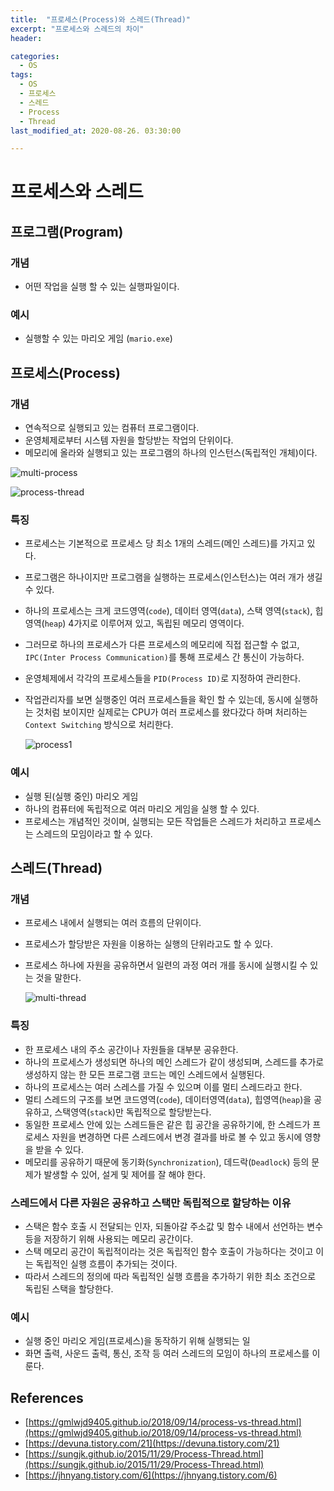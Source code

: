 ```yaml
---
title:  "프로세스(Process)와 스레드(Thread)"
excerpt: "프로세스와 스레드의 차이"
header:

categories:
  - OS
tags:
  - OS
  - 프로세스
  - 스레드
  - Process
  - Thread
last_modified_at: 2020-08-26. 03:30:00

---
```


# 프로세스와 스레드

## 프로그램(Program)

### 개념

- 어떤 작업을 실행 할 수 있는 실행파일이다.

### 예시

- 실행할 수 있는 마리오 게임 (`mario.exe`)



## 프로세스(Process)

### 개념

- 연속적으로 실행되고 있는 컴퓨터 프로그램이다. 
- 운영체제로부터 시스템 자원을 할당받는 작업의 단위이다.
- 메모리에 올라와 실행되고 있는 프로그램의 하나의 인스턴스(독립적인 개체)이다.

![multi-process](https://user-images.githubusercontent.com/58318041/91200860-af191f00-e73a-11ea-8e32-1c53cd1b01d2.png)

![process-thread](https://user-images.githubusercontent.com/58318041/91199153-6eb8a180-e738-11ea-9a02-4bce1453b0da.png)

### 특징

- 프로세스는 기본적으로 프로세스 당 최소 1개의 스레드(메인 스레드)를 가지고 있다.

- 프로그램은 하나이지만 프로그램을 실행하는 프로세스(인스턴스)는 여러 개가 생길 수 있다.

- 하나의 프로세스는 크게 코드영역(`code`), 데이터 영역(`data`), 스택 영역(`stack`), 힙 영역(`heap`) 4가지로 이루어져 있고, 독립된 메모리 영역이다.

- 그러므로 하나의 프로세스가 다른 프로세스의 메모리에 직접 접근할 수 없고, `IPC(Inter Process Communication)`를 통해 프로세스 간 통신이 가능하다.

- 운영체제에서 각각의 프로세스들을 `PID(Process ID)`로 지정하여 관리한다.

- 작업관리자를 보면 실행중인 여러 프로세스들을 확인 할 수 있는데, 동시에 실행하는 것처럼 보이지만 실제로는 CPU가 여러 프로세스를 왔다갔다 하며 처리하는 `Context Switching` 방식으로 처리한다.

  ![process1](https://user-images.githubusercontent.com/58318041/91199022-49c42e80-e738-11ea-96a5-dd38f829849c.png)

### 예시

- 실행 된(실행 중인) 마리오 게임
- 하나의 컴퓨터에 독립적으로 여러 마리오 게임을 실행 할 수 있다.
- 프로세스는 개념적인 것이며, 실행되는 모든 작업들은 스레드가 처리하고 프로세스는 스레드의 모임이라고 할 수 있다.



## 스레드(Thread)

### 개념

- 프로세스 내에서 실행되는 여러 흐름의 단위이다.

- 프로세스가 할당받은 자원을 이용하는 실행의 단위라고도 할 수 있다.

- 프로세스 하나에 자원을 공유하면서 일련의 과정 여러 개를 동시에 실행시킬 수 있는 것을 말한다.

  ![multi-thread](https://user-images.githubusercontent.com/58318041/91200685-6a8d8380-e73a-11ea-9a2b-f67d688e7e52.png)

### 특징

- 한 프로세스 내의 주소 공간이나 자원들을 대부분 공유한다.
- 하나의 프로세스가 생성되면 하나의 메인 스레드가 같이 생성되며, 스레드를 추가로 생성하지 않는 한 모든 프로그램 코드는 메인 스레드에서 실행된다.
- 하나의 프로세스는 여러 스레스를 가질 수 있으며 이를 멀티 스레드라고 한다.
- 멀티 스레드의 구조를 보면 코드영역(`code`), 데이터영역(`data`), 힙영역(`heap`)을 공유하고, 스택영역(`stack`)만 독립적으로 할당받는다.
- 동일한 프로세스 안에 있는 스레드들은 같은 힙 공간을 공유하기에, 한 스레드가 프로세스 자원을 변경하면 다른 스레드에서 변경 결과를 바로 볼 수 있고 동시에 영향을 받을 수 있다.
- 메모리를 공유하기 때문에 동기화(`Synchronization`), 데드락(`Deadlock`) 등의 문제가 발생할 수 있어, 설게 및 제어를 잘 해야 한다.

### 스레드에서 다른 자원은 공유하고 스택만 독립적으로 할당하는 이유

- 스택은 함수 호출 시 전달되는 인자, 되돌아갈 주소값 및 함수 내에서 선언하는 변수 등을 저장하기 위해 사용되는 메모리 공간이다.
- 스택 메모리 공간이 독립적이라는 것은 독립적인 함수 호출이 가능하다는 것이고 이는 독립적인 실행 흐름이 추가되는 것이다.
- 따라서 스레드의 정의에 따라 독립적인 실행 흐름을 추가하기 위한 최소 조건으로 독립된 스택을 할당한다.

### 예시

- 실행 중인 마리오 게임(프로세스)을 동작하기 위해 실행되는 일
- 화면 출력, 사운드 출력, 통신, 조작 등 여러 스레드의 모임이 하나의 프로세스를 이룬다.



## References

- [https://gmlwjd9405.github.io/2018/09/14/process-vs-thread.html](https://gmlwjd9405.github.io/2018/09/14/process-vs-thread.html)
- [https://devuna.tistory.com/21](https://devuna.tistory.com/21)
- [https://sungjk.github.io/2015/11/29/Process-Thread.html](https://sungjk.github.io/2015/11/29/Process-Thread.html)
- [https://jhnyang.tistory.com/6](https://jhnyang.tistory.com/6)


